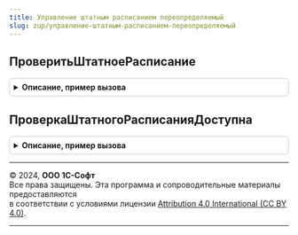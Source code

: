 ```yaml
---
title: Управление штатным расписанием переопределяемый
slug: zup/управление-штатным-расписанием-переопределяемый
---
```



## ПроверитьШтатноеРасписание
<details style="margin: 1em 0; padding: 0.5em; border: 1px solid #ccc; border-radius: 6px;">

<summary style="font-weight: bold; cursor: pointer;">Описание, пример вызова</summary>

```bsl

// Предназначена для реализации проверки штатного расписания
// на соответствие требованиям.
// Проверка может выполнятся на соответствие бюджетам, лимитам
// численности и т.п.
//
// Параметры:
//		Дата
//		Организация
//		ШтатноеРасписание - Таблица значений с колонками.
//			Подразделение - СправочникСсылка.ПодразделенияОрганизаций
//			Должность
//			Количество 		- 	количество сотрудников по заданной
//								позиции штатного расписания.
//			ФондОплатыТруда -	сумма в валюте регламентированного учета
//								общий фонд оплаты труда по позиции (на все
//								штатные единицы позиции).
//			Результат		-	тип булево. Заполняется при выполнении
//								процедуры результатом проверки.
//			Комментарий		-	должна содержать формулировку результата
//								проверки, которую можно представить пользователю.
// 								Например:
//								"Превышен лимит числа сотрудников по должности",
//								"Превышен лимит бюджета по позиции штатного расписания".
//
Процедура ПроверитьШтатноеРасписание(Дата, Организация, ШтатноеРасписание) Экспорт
```

Пример вызова
```bsl
УправлениеШтатнымРасписаниемПереопределяемый.ПроверитьШтатноеРасписание(Дата, Организация, ШтатноеРасписание) 
```
</details>

## ПроверкаШтатногоРасписанияДоступна
<details style="margin: 1em 0; padding: 0.5em; border: 1px solid #ccc; border-radius: 6px;">

<summary style="font-weight: bold; cursor: pointer;">Описание, пример вызова</summary>

```bsl

// Возвращает признак доступности проверки штатного расписания.
// Считается, что контроль за штатным расписанием устанавливается для всех организаций
// информационной системы.
Функция ПроверкаШтатногоРасписанияДоступна() Экспорт
```

Пример вызова
```bsl
Результат = УправлениеШтатнымРасписаниемПереопределяемый.ПроверкаШтатногоРасписанияДоступна() 
```
</details>

---

© 2024, **ООО 1С-Софт**  
Все права защищены. Эта программа и сопроводительные материалы предоставляются  
в соответствии с условиями лицензии [Attribution 4.0 International (CC BY 4.0)](https://creativecommons.org/licenses/by/4.0/legalcode).

---
